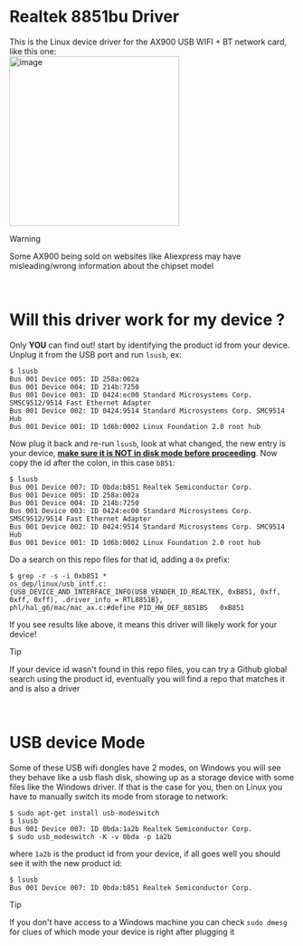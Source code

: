 # Realtek 8851bu Driver
This is the Linux device driver for the AX900 USB WIFI + BT network card, like this one:  
<img width="300" height="300" alt="image" src="https://github.com/user-attachments/assets/ff61c722-0286-436b-8e51-c91415ed9ee6" />  

> [!WARNING] 
> Some AX900 being sold on websites like Aliexpress may have misleading/wrong information about the chipset model  

<br/>

# Will this driver work for my device ?
Only **YOU** can find out! start by identifying the product id from your device. Unplug it from the USB port and run `lsusb`, ex:
```
$ lsusb 
Bus 001 Device 005: ID 258a:002a  
Bus 001 Device 004: ID 214b:7250  
Bus 001 Device 003: ID 0424:ec00 Standard Microsystems Corp. SMSC9512/9514 Fast Ethernet Adapter
Bus 001 Device 002: ID 0424:9514 Standard Microsystems Corp. SMC9514 Hub
Bus 001 Device 001: ID 1d6b:0002 Linux Foundation 2.0 root hub
```

Now plug it back and re-run `lsusb`, look at what changed, the new entry is your device, [**make sure it is NOT in disk mode before proceeding**](#usb-device-mode). Now copy the id after the colon, in this case `b851`:
```
$ lsusb 
Bus 001 Device 007: ID 0bda:b851 Realtek Semiconductor Corp.
Bus 001 Device 005: ID 258a:002a  
Bus 001 Device 004: ID 214b:7250  
Bus 001 Device 003: ID 0424:ec00 Standard Microsystems Corp. SMSC9512/9514 Fast Ethernet Adapter
Bus 001 Device 002: ID 0424:9514 Standard Microsystems Corp. SMC9514 Hub
Bus 001 Device 001: ID 1d6b:0002 Linux Foundation 2.0 root hub
```

Do a search on this repo files for that id, adding a `0x` prefix:
```
$ grep -r -s -i 0xb851 *
os_dep/linux/usb_intf.c:	{USB_DEVICE_AND_INTERFACE_INFO(USB_VENDER_ID_REALTEK, 0xB851, 0xff, 0xff, 0xff), .driver_info = RTL8851B},
phl/hal_g6/mac/mac_ax.c:#define PID_HW_DEF_8851BS	0xB851
```
If you see results like above, it means this driver will likely work for your device!

> [!TIP] 
> If your device id wasn't found in this repo files, you can try a Github global search using the product id, eventually you will find a repo that matches it and is also a driver  

<br/>

# USB device Mode
Some of these USB wifi dongles have 2 modes, on Windows you will see they behave like a usb flash disk, showing up as a storage device with some files like the Windows driver. If that is the case for you, then on Linux you have to manually switch its mode from storage to network:
```
$ sudo apt-get install usb-modeswitch
$ lsusb 
Bus 001 Device 007: ID 0bda:1a2b Realtek Semiconductor Corp.
$ sudo usb_modeswitch -K -v 0bda -p 1a2b
```
where `1a2b` is the product id from your device, if all goes well you should see it with the new product id:
```
$ lsusb 
Bus 001 Device 007: ID 0bda:b851 Realtek Semiconductor Corp.
```
> [!TIP] 
> If you don't have access to a Windows machine you can check `sudo dmesg` for clues of which mode your device is right after plugging it

<br/>
